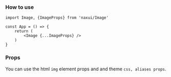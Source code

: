 
### How to use

```tsx
import Image, {ImageProps} from 'naxui/Image'

const App = () => {
    return (
        <Image {...ImageProps} /> 
    )
}
```

### Props
You can use the html `img` element props and and theme `css, aliases props`.


